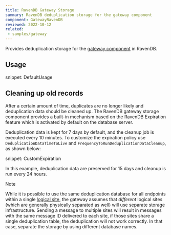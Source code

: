 ```yaml
---
title: RavenDB Gateway Storage
summary: RavenDB deduplication storage for the gateway component
component: GatewayRavenDB
reviewed: 2022-10-12
related:
 - samples/gateway
---
```


Provides deduplication storage for the [gateway component](/nservicebus/gateway/) in RavenDB.

## Usage

snippet: DefaultUsage

## Cleaning up old records

After a certain amount of time, duplicates are no longer likely and deduplication data should be cleaned up. The RavenDB gateway storage component provides a built-in mechanism based on the RavenDB Expiration feature which is activated by default on the database server.

Deduplication data is kept for 7 days by default, and the cleanup job is executed every 10 minutes. To customize the expiration policy use `DeduplicationDataTimeToLive` and `FrequencyToRunDeduplicationDataCleanup`, as shown below:

snippet: CustomExpiration

In this example, deduplication data are preserved for 15 days and cleanup is run every 24 hours.

> [!NOTE]
> While it is possible to use the same deduplication database for all endpoints within a single [logical site](/nservicebus/gateway/#logically-different-sites), the gateway assumes that _different_ logical sites (which are generally physically separated as well) will use separate storage infrastructure. Sending a message to multiple sites will result in messages with the same message ID delivered to each site, if those sites share a single deduplication table, the deduplication will not work correctly. In that case, separate the storage by using different database names.
